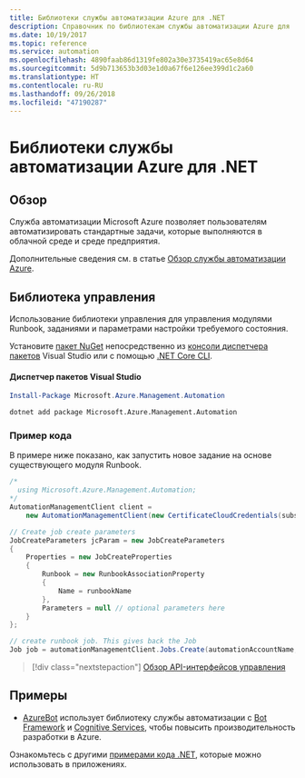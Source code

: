 ```yaml
---
title: Библиотеки службы автоматизации Azure для .NET
description: Справочник по библиотекам службы автоматизации Azure для .NET
ms.date: 10/19/2017
ms.topic: reference
ms.service: automation
ms.openlocfilehash: 4890faab86d1319fe802a30e3735419ac65e8d64
ms.sourcegitcommit: 5d9b713653b3d03e1d0a67f6e126ee399d1c2a60
ms.translationtype: HT
ms.contentlocale: ru-RU
ms.lasthandoff: 09/26/2018
ms.locfileid: "47190287"
---
```

# <a name="azure-automation-libraries-for-net"></a>Библиотеки службы автоматизации Azure для .NET

## <a name="overview"></a>Обзор

Служба автоматизации Microsoft Azure позволяет пользователям автоматизировать стандартные задачи, которые выполняются в облачной среде и среде предприятия. 

Дополнительные сведения см. в статье [Обзор службы автоматизации Azure](/azure/automation/automation-intro).

## <a name="management-library"></a>Библиотека управления

Использование библиотеки управления для управления модулями Runbook, заданиями и параметрами настройки требуемого состояния.

Установите [пакет NuGet](https://www.nuget.org/packages/Microsoft.Azure.Management.Automation) непосредственно из [консоли диспетчера пакетов][PackageManager] Visual Studio или с помощью [.NET Core CLI][DotNetCLI].

#### <a name="visual-studio-package-manager"></a>Диспетчер пакетов Visual Studio

```powershell
Install-Package Microsoft.Azure.Management.Automation
```

```bash
dotnet add package Microsoft.Azure.Management.Automation
```

### <a name="code-example"></a>Пример кода

В примере ниже показано, как запустить новое задание на основе существующего модуля Runbook.

```csharp
/*
  using Microsoft.Azure.Management.Automation;
*/
AutomationManagementClient client =
    new AutomationManagementClient(new CertificateCloudCredentials(subscriptionId, cert));

// Create job create parameters
JobCreateParameters jcParam = new JobCreateParameters
{
    Properties = new JobCreateProperties
    {
        Runbook = new RunbookAssociationProperty
        {
            Name = runbookName
        },
        Parameters = null // optional parameters here
    }
};

// create runbook job. This gives back the Job
Job job = automationManagementClient.Jobs.Create(automationAccountName, jcParam).Job;
```

> [!div class="nextstepaction"]
> [Обзор API-интерфейсов управления](/dotnet/api/overview/azure/automation/management)

## <a name="samples"></a>Примеры

* [AzureBot](https://github.com/Microsoft/AzureBot) использует библиотеку службы автоматизации с [Bot Framework](https://docs.microsoft.com/bot-framework/) и [Cognitive Services](/cognitive-services), чтобы повысить производительность разработки в Azure.

Ознакомьтесь с другими [примерами кода .NET](https://azure.microsoft.com/resources/samples/?platform=dotnet), которые можно использовать в приложениях.

[PackageManager]: https://docs.microsoft.com/nuget/tools/package-manager-console
[DotNetCLI]: https://docs.microsoft.com/dotnet/core/tools/dotnet-add-package

